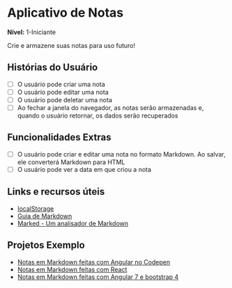 # Aplicativo de Notas

**Nível:** 1-Iniciante

Crie e armazene suas notas para uso futuro!

## Histórias do Usuário

-   [ ] O usuário pode criar uma nota
-   [ ] O usuário pode editar uma nota
-   [ ] O usuário pode deletar uma nota
-   [ ] Ao fechar a janela do navegador, as notas serão armazenadas e, quando o usuário retornar, os dados serão recuperados

## Funcionalidades Extras

-   [ ] O usuário pode criar e editar uma nota no formato Markdown. Ao salvar, ele converterá Markdown para HTML
-   [ ] O usuário pode ver a data em que criou a nota

## Links e recursos úteis

-   [localStorage](https://developer.mozilla.org/pt-BR/docs/Web/API/Window/localStorage)
-   [Guia de Markdown](https://www.markdownguide.org/basic-syntax/)
-   [Marked - Um analisador de Markdown](https://github.com/markedjs/marked)

## Projetos Exemplo

-   [Notas em Markdown feitas com Angular no Codepen](https://codepen.io/nickmoreton/full/gbyygq)
-   [Notas em Markdown feitas com React](https://github.com/email2vimalraj/notes-app)
-   [Notas em Markdown feitas com Angular 7 e bootstrap 4](https://github.com/omdnaik/angular-ui)
